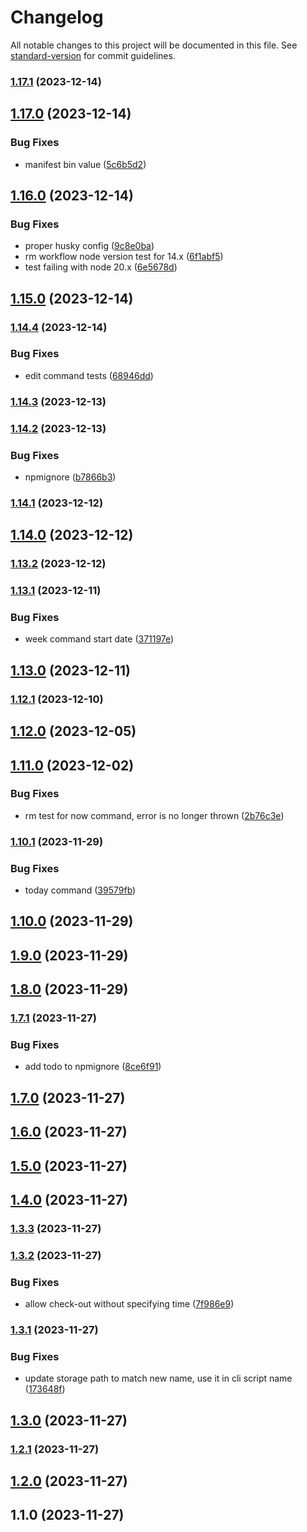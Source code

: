 # Changelog

All notable changes to this project will be documented in this file. See [standard-version](https://github.com/conventional-changelog/standard-version) for commit guidelines.

### [1.17.1](https://github.com/f3rno64/track-time-cli/compare/v1.17.0...v1.17.1) (2023-12-14)

## [1.17.0](https://github.com/f3rno64/track-time-cli/compare/v1.16.0...v1.17.0) (2023-12-14)


### Bug Fixes

* manifest bin value ([5c6b5d2](https://github.com/f3rno64/track-time-cli/commit/5c6b5d2885498187317ebd47baaa7d5ec0005377))

## [1.16.0](https://github.com/f3rno64/track-time-cli/compare/v1.14.4...v1.16.0) (2023-12-14)


### Bug Fixes

* proper husky config ([9c8e0ba](https://github.com/f3rno64/track-time-cli/commit/9c8e0ba0c4bf560bc0afd60bd3c67c826da84ca0))
* rm workflow node version test for 14.x ([6f1abf5](https://github.com/f3rno64/track-time-cli/commit/6f1abf5ef76168f8b46fa29b8fe9f3328cdab325))
* test failing with node 20.x ([6e5678d](https://github.com/f3rno64/track-time-cli/commit/6e5678dba86627fdfe10036fdc02f939d7664ec8))

## [1.15.0](https://github.com/f3rno64/track-time-cli/compare/v1.14.4...v1.15.0) (2023-12-14)

### [1.14.4](https://github.com/f3rno64/track-time-cli/compare/v1.14.3...v1.14.4) (2023-12-14)


### Bug Fixes

* edit command tests ([68946dd](https://github.com/f3rno64/track-time-cli/commit/68946ddf9646fe06af1e1f4b48630abb36e5a25a))

### [1.14.3](https://github.com/f3rno64/track-time-cli/compare/v1.14.2...v1.14.3) (2023-12-13)

### [1.14.2](https://github.com/f3rno64/track-time-cli/compare/v1.14.1...v1.14.2) (2023-12-13)


### Bug Fixes

* npmignore ([b7866b3](https://github.com/f3rno64/track-time-cli/commit/b7866b307ace04fcda8650120984f5c9053f4ccf))

### [1.14.1](https://github.com/f3rno64/track-time-cli/compare/v1.14.0...v1.14.1) (2023-12-12)

## [1.14.0](https://github.com/f3rno64/track-time-cli/compare/v1.13.2...v1.14.0) (2023-12-12)

### [1.13.2](https://github.com/f3rno64/track-time-cli/compare/v1.13.1...v1.13.2) (2023-12-12)

### [1.13.1](https://github.com/f3rno64/track-time-cli/compare/v1.13.0...v1.13.1) (2023-12-11)


### Bug Fixes

* week command start date ([371197e](https://github.com/f3rno64/track-time-cli/commit/371197e6d64db22f402ecaf6b2077be75acab92b))

## [1.13.0](https://github.com/f3rno64/track-time-cli/compare/v1.12.1...v1.13.0) (2023-12-11)

### [1.12.1](https://github.com/f3rno64/track-time-cli/compare/v1.12.0...v1.12.1) (2023-12-10)

## [1.12.0](https://github.com/f3rno64/track-time-cli/compare/v1.11.0...v1.12.0) (2023-12-05)

## [1.11.0](https://github.com/f3rno64/track-time-cli/compare/v1.10.1...v1.11.0) (2023-12-02)


### Bug Fixes

* rm test for now command, error is no longer thrown ([2b76c3e](https://github.com/f3rno64/track-time-cli/commit/2b76c3ec603b0b572dcede12f8384b7f523693e3))

### [1.10.1](https://github.com/f3rno64/track-time-cli/compare/v1.10.0...v1.10.1) (2023-11-29)


### Bug Fixes

* today command ([39579fb](https://github.com/f3rno64/track-time-cli/commit/39579fb33a5fa6eeca0481015b33d8db34d5ebec))

## [1.10.0](https://github.com/f3rno64/track-time-cli/compare/v1.9.0...v1.10.0) (2023-11-29)

## [1.9.0](https://github.com/f3rno64/track-time-cli/compare/v1.8.0...v1.9.0) (2023-11-29)

## [1.8.0](https://github.com/f3rno64/track-time-cli/compare/v1.7.1...v1.8.0) (2023-11-29)

### [1.7.1](https://github.com/f3rno64/track-time-cli/compare/v1.7.0...v1.7.1) (2023-11-27)


### Bug Fixes

* add todo to npmignore ([8ce6f91](https://github.com/f3rno64/track-time-cli/commit/8ce6f9131f43dfb4d2de3543c7ff343c5ffffa7d))

## [1.7.0](https://github.com/f3rno64/track-time-cli/compare/v1.6.0...v1.7.0) (2023-11-27)

## [1.6.0](https://github.com/f3rno64/track-time-cli/compare/v1.5.0...v1.6.0) (2023-11-27)

## [1.5.0](https://github.com/f3rno64/track-time-cli/compare/v1.4.0...v1.5.0) (2023-11-27)

## [1.4.0](https://github.com/f3rno64/track-time-cli/compare/v1.3.3...v1.4.0) (2023-11-27)

### [1.3.3](https://github.com/f3rno64/track-time-cli/compare/v1.3.2...v1.3.3) (2023-11-27)

### [1.3.2](https://github.com/f3rno64/track-time-cli/compare/v1.3.1...v1.3.2) (2023-11-27)


### Bug Fixes

* allow check-out without specifying time ([7f986e9](https://github.com/f3rno64/track-time-cli/commit/7f986e9d71880d33cd0547a555e5858de02a3334))

### [1.3.1](https://github.com/f3rno64/track-time-cli/compare/v1.3.0...v1.3.1) (2023-11-27)


### Bug Fixes

* update storage path to match new name, use it in cli script name ([173648f](https://github.com/f3rno64/track-time-cli/commit/173648f4009f8163a68b927f863e3f924852fbf2))

## [1.3.0](https://github.com/f3rno64/track-time-cli/compare/v1.2.1...v1.3.0) (2023-11-27)

### [1.2.1](https://github.com/f3rno64/time-tracker-cli/compare/v1.2.0...v1.2.1) (2023-11-27)

## [1.2.0](https://github.com/f3rno64/time-tracker-cli/compare/v1.1.0...v1.2.0) (2023-11-27)

## 1.1.0 (2023-11-27)

